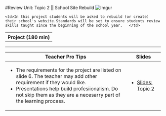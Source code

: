 #Review Unit: Topic 2 || School Site Rebuild
 ![Imgur](http://i.imgur.com/TdNB0yfm.png)
  
<table>
<tr>
	<th>Project (180 min)</th>
</tr>
<tr>

	<td>In this project students will be asked to rebuild (or create) their school's website.Standards will be set to ensure students review skills taught since the beginning of the school year.   </td>

</tr>
</table>

***


| <center> **Teacher Pro Tips** </center> |<center> **Slides** </center> |
|-------|-------|
|<ul><li>The requirements for the project are listed on slide 6. The teacher may add other requirement if they would like. </li> <li>Presentations help build profesiionalism. Do not skip them as they are a necesarry part of the learning process.</li></ul>| <ul><li><a href = "https://docs.google.com/presentation/d/1lAyp2PhmGa19fyjp1zggDU_Ks1njLOassBlBUS9vs-M/edit#slide=id.g17a6187280_0_5">Slides: Topic 2</a></li></ul> | 






